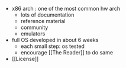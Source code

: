 - x86 arch : one of the most common hw arch
	- lots of documentation
	- reference material
	- community
	- emulators
- full OS developed in about 6 weeks 
	- each small step: os tested
	- encourage [[The Reader]] to do same
- [[License]]